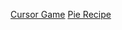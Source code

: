 
[Cursor Game](https://github.com/ALittleBit8Bit/Cursor-Game)
[Pie Recipe](https://alittlebit8bit.github.io/recipe)
